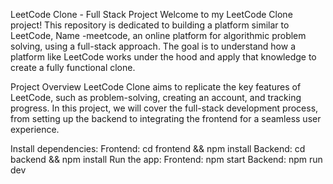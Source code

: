 LeetCode Clone - Full Stack Project
Welcome to my LeetCode Clone project! This repository is dedicated to building a platform similar to LeetCode, Name -meetcode, an online platform for algorithmic problem solving, using a full-stack approach. The goal is to understand how a platform like LeetCode works under the hood and apply that knowledge to create a fully functional clone.

Project Overview
        LeetCode Clone aims to replicate the key features of LeetCode, such as problem-solving, creating an account, and tracking progress. In this project, we will cover the full-stack development process, from setting up the backend to integrating the frontend for a seamless user experience.


Install dependencies:
Frontend: cd frontend && npm install
Backend: cd backend && npm install
Run the app:
Frontend: npm start
Backend: npm run dev
